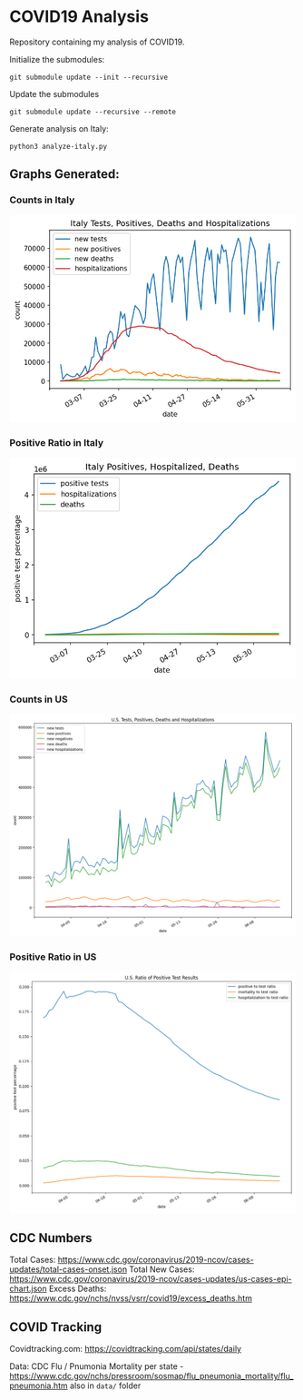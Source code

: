 COVID19 Analysis
================

Repository containing my analysis of COVID19.

Initialize the submodules:
```
git submodule update --init --recursive
```

Update the submodules
```
git submodule update --recursive --remote
```

Generate analysis on Italy:

```
python3 analyze-italy.py
```

## Graphs Generated:

### Counts in Italy
![Counts in Italy](/graphs/italy-counts.png)

### Positive Ratio in Italy
![Ratios in Italy](/graphs/italy-test-ratios.png)

### Counts in US
![Counts in Italy](/graphs/us-counts.png)

### Positive Ratio in US
![Raiots in Italy](/graphs/us-test-ratios.png)

## CDC Numbers

Total Cases: https://www.cdc.gov/coronavirus/2019-ncov/cases-updates/total-cases-onset.json
Total New Cases: https://www.cdc.gov/coronavirus/2019-ncov/cases-updates/us-cases-epi-chart.json
Excess Deaths: https://www.cdc.gov/nchs/nvss/vsrr/covid19/excess_deaths.htm

## COVID Tracking

Covidtracking.com: https://covidtracking.com/api/states/daily

Data: CDC Flu / Pnumonia Mortality per state - https://www.cdc.gov/nchs/pressroom/sosmap/flu_pneumonia_mortality/flu_pneumonia.htm also in `data/` folder